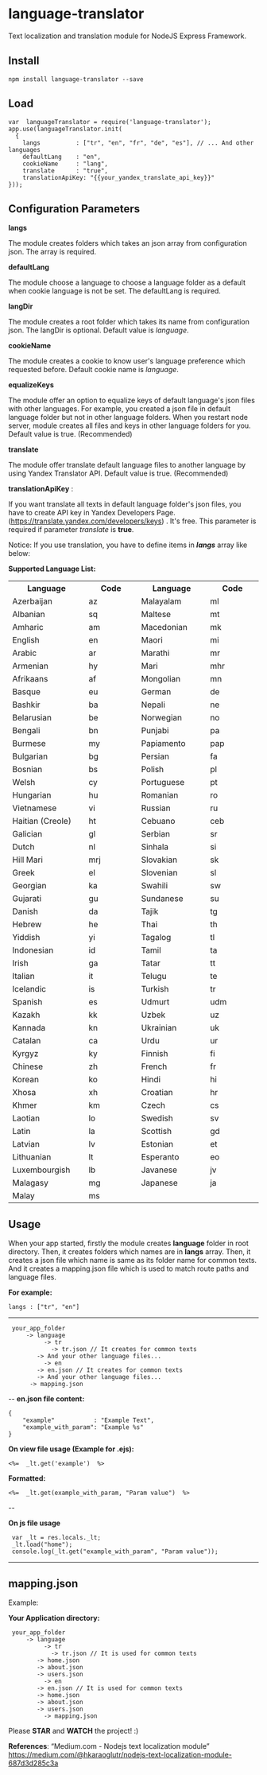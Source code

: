 



# language-translator
Text localization and translation module for NodeJS Express Framework.

## **Install**

    npm install language-translator --save


## **Load**

    var  languageTranslator = require('language-translator');
    app.use(languageTranslator.init(
      {
        langs          : ["tr", "en", "fr", "de", "es"], // ... And other languages
        defaultLang    : "en",
	    cookieName     : "lang",
	    translate      : "true",
        translationApiKey: "{{your_yandex_translate_api_key}}"
    }));




## Configuration Parameters

 **langs**

The module creates folders which takes an json array from configuration json. The array is required.


 **defaultLang**

The module choose a language to choose a language folder as a default when cookie language is not be set. The defaultLang is required.


**langDir**

The module creates a root folder which takes its name from configuration json. The langDir is optional. Default value is
*language*.

**cookieName**

The module creates a cookie to know user's language preference which requested before. Default cookie name is *language*.

**equalizeKeys**

The module offer an option to equalize keys of default language's json files with other languages. For example, you created a json file in default language folder but not in other language folders. When you restart node server, module creates all files and keys in other language folders for you. Default value is true. (Recommended)

**translate**

The module offer translate default language files to another language by using Yandex Translator API. Default value is true. (Recommended)

**translationApiKey** :

If you want translate all texts in default language folder's json files, you have to create API key in Yandex Developers Page. (https://translate.yandex.com/developers/keys) . It's free. This parameter is required if parameter *translate* is **true**.

Notice: If you use translation, you have to define items in ***langs*** array like below:

**Supported Language List:**

<table> <tbody>      <tr><th width="175">Language</th><th width="175">Code</th><th width="175">Language</th><th width="175">Code</th></tr>   <tr><td width="175">Azerbaijan</td><td width="175">az</td><td width="175">Malayalam</td><td width="175">ml</td></tr> <tr><td width="175">Albanian</td><td width="175">sq</td><td width="175">Maltese</td><td width="175">mt</td></tr> <tr><td width="175">Amharic</td><td width="175">am</td><td width="175">Macedonian</td><td width="175">mk</td></tr> <tr><td width="175">English</td><td width="175">en</td><td width="175">Maori</td><td width="175">mi</td></tr> <tr><td width="175">Arabic</td><td width="175">ar</td><td width="175">Marathi</td><td width="175">mr</td></tr> <tr><td width="175">Armenian</td><td width="175">hy</td><td width="175">Mari</td><td width="175">mhr</td></tr> <tr><td width="175">Afrikaans</td><td width="175">af</td><td width="175">Mongolian</td><td width="175">mn</td></tr> <tr><td width="175">Basque</td><td width="175">eu</td><td width="175">German</td><td width="175">de</td></tr> <tr><td width="175">Bashkir</td><td width="175">ba</td><td width="175">Nepali</td><td width="175">ne</td></tr> <tr><td width="175">Belarusian</td><td width="175">be</td><td width="175">Norwegian</td><td width="175">no</td></tr> <tr><td width="175">Bengali</td><td width="175">bn</td><td width="175">Punjabi</td><td width="175">pa</td></tr> <tr><td width="175">Burmese</td><td width="175">my</td><td width="175">Papiamento</td><td width="175">pap</td></tr> <tr><td width="175">Bulgarian</td><td width="175">bg</td><td width="175">Persian</td><td width="175">fa</td></tr> <tr><td width="175">Bosnian</td><td width="175">bs</td><td width="175">Polish</td><td width="175">pl</td></tr> <tr><td width="175">Welsh</td><td width="175">cy</td><td width="175">Portuguese</td><td width="175">pt</td></tr> <tr><td width="175">Hungarian</td><td width="175">hu</td><td width="175">Romanian</td><td width="175">ro</td></tr> <tr><td width="175">Vietnamese</td><td width="175">vi</td><td width="175">Russian</td><td width="175">ru</td></tr> <tr><td width="175">Haitian (Creole)</td><td width="175">ht</td><td width="175">Cebuano</td><td width="175">ceb</td></tr> <tr><td width="175">Galician</td><td width="175">gl</td><td width="175">Serbian</td><td width="175">sr</td></tr> <tr><td width="175">Dutch</td><td width="175">nl</td><td width="175">Sinhala</td><td width="175">si</td></tr> <tr><td width="175">Hill Mari</td><td width="175">mrj</td><td width="175">Slovakian</td><td width="175">sk</td></tr> <tr><td width="175">Greek</td><td width="175">el</td><td width="175">Slovenian</td><td width="175">sl</td></tr> <tr><td width="175">Georgian</td><td width="175">ka</td><td width="175">Swahili</td><td width="175">sw</td></tr> <tr><td width="175">Gujarati</td><td width="175">gu</td><td width="175">Sundanese</td><td width="175">su</td></tr> <tr><td width="175">Danish</td><td width="175">da</td><td width="175">Tajik</td><td width="175">tg</td></tr> <tr><td width="175">Hebrew</td><td width="175">he</td><td width="175">Thai</td><td width="175">th</td></tr> <tr><td width="175">Yiddish</td><td width="175">yi</td><td width="175">Tagalog</td><td width="175">tl</td></tr> <tr><td width="175">Indonesian</td><td width="175">id</td><td width="175">Tamil</td><td width="175">ta</td></tr> <tr><td width="175">Irish</td><td width="175">ga</td><td width="175">Tatar</td><td width="175">tt</td></tr> <tr><td width="175">Italian</td><td width="175">it</td><td width="175">Telugu</td><td width="175">te</td></tr> <tr><td width="175">Icelandic</td><td width="175">is</td><td width="175">Turkish</td><td width="175">tr</td></tr> <tr><td width="175">Spanish</td><td width="175">es</td><td width="175">Udmurt</td><td width="175">udm</td></tr> <tr><td width="175">Kazakh</td><td width="175">kk</td><td width="175">Uzbek</td><td width="175">uz</td></tr> <tr><td width="175">Kannada</td><td width="175">kn</td><td width="175">Ukrainian</td><td width="175">uk</td></tr> <tr><td width="175">Catalan</td><td width="175">ca</td><td width="175">Urdu</td><td width="175">ur</td></tr> <tr><td width="175">Kyrgyz</td><td width="175">ky</td><td width="175">Finnish</td><td width="175">fi</td></tr> <tr><td width="175">Chinese</td><td width="175">zh</td><td width="175">French</td><td width="175">fr</td></tr> <tr><td width="175">Korean</td><td width="175">ko</td><td width="175">Hindi</td><td width="175">hi</td></tr> <tr><td width="175">Xhosa</td><td width="175">xh</td><td width="175">Croatian</td><td width="175">hr</td></tr> <tr><td width="175">Khmer</td><td width="175">km</td><td width="175">Czech</td><td width="175">cs</td></tr> <tr><td width="175">Laotian</td><td width="175">lo</td><td width="175">Swedish</td><td width="175">sv</td></tr> <tr><td width="175">Latin</td><td width="175">la</td><td width="175">Scottish</td><td width="175">gd</td></tr> <tr><td width="175">Latvian</td><td width="175">lv</td><td width="175">Estonian</td><td width="175">et</td></tr> <tr><td width="175">Lithuanian</td><td width="175">lt</td><td width="175">Esperanto</td><td width="175">eo</td></tr> <tr><td width="175">Luxembourgish</td><td width="175">lb</td><td width="175">Javanese</td><td width="175">jv</td></tr> <tr><td width="175">Malagasy</td><td width="175">mg</td><td width="175">Japanese</td><td width="175">ja</td></tr> <tr><td width="175">Malay</td><td width="175">ms</td><td width="175"></td><td width="175"></td></tr>  </tbody> </table>





## Usage

When your app started, firstly the module creates **language** folder in root directory. Then, it creates folders which names are in **langs** array.  Then, it creates a json file which name is same as its folder name for common texts. And it creates a mapping.json file which is used to match route paths and language files.

**For example:**

    langs : ["tr", "en"]


 ---

     your_app_folder
         -> language
    	      -> tr
    	        -> tr.json // It creates for common texts
    		-> And your other language files...
    	      -> en
    		-> en.json // It creates for common texts
    		-> And your other language files...
	      -> mapping.json


--
**en.json file content:**

    {
    	"example"           : "Example Text",
    	"example_with_param": "Example %s"
    }

**On view file usage (Example for .ejs):**

    <%=  _lt.get('example')  %>

**Formatted:**

    <%=  _lt.get(example_with_param, "Param value")  %>

--

**On js file usage**

     var _lt = res.locals._lt;
     _lt.load("home");
     console.log(_lt.get("example_with_param", "Param value"));
---


## mapping.json

Example:

**Your Application directory:**

     your_app_folder
         -> language
    	      -> tr
    	        -> tr.json // It is used for common texts
    		-> home.json
    		-> about.json
			-> users.json
    	      -> en
			-> en.json // It is used for common texts
			-> home.json
			-> about.json
			-> users.json   
	          -> mapping.json


Please **STAR** and **WATCH** the project! :)


**References**:
“Medium.com - Nodejs text localization module” https://medium.com/@hkaraoglutr/nodejs-text-localization-module-687d3d285c3a
